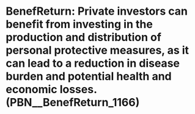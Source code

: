 # BenefReturn: __Private investors can benefit from investing in the production and distribution of personal protective measures, as it can lead to a reduction in disease burden and potential health and economic losses.__ (PBN__BenefReturn_1166)

